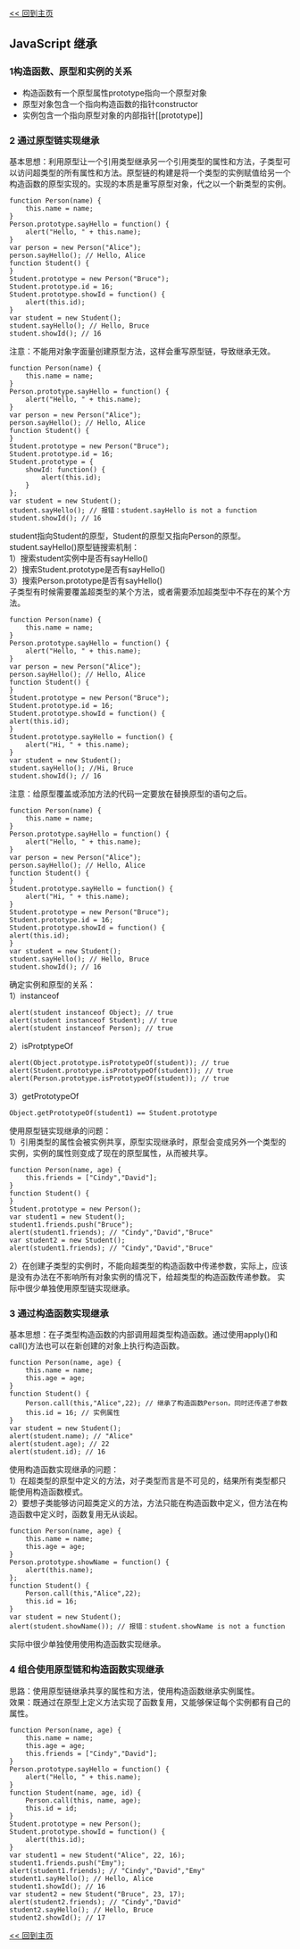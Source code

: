 [<< 回到主页](http://suzy1993.github.io/misszy/)

## JavaScript 继承

### 1构造函数、原型和实例的关系
* 构造函数有一个原型属性prototype指向一个原型对象
* 原型对象包含一个指向构造函数的指针constructor
* 实例包含一个指向原型对象的内部指针[[prototype]]

### 2 通过原型链实现继承
基本思想：利用原型让一个引用类型继承另一个引用类型的属性和方法，子类型可以访问超类型的所有属性和方法。原型链的构建是将一个类型的实例赋值给另一个构造函数的原型实现的。实现的本质是重写原型对象，代之以一个新类型的实例。
```
function Person(name) {
    this.name = name;
}
Person.prototype.sayHello = function() {
    alert("Hello, " + this.name);
}
var person = new Person("Alice");
person.sayHello(); // Hello, Alice
function Student() {
}
Student.prototype = new Person("Bruce");
Student.prototype.id = 16;
Student.prototype.showId = function() {
    alert(this.id);
}
var student = new Student();
student.sayHello(); // Hello, Bruce
student.showId(); // 16
```
注意：不能用对象字面量创建原型方法，这样会重写原型链，导致继承无效。
```
function Person(name) {
    this.name = name;
}
Person.prototype.sayHello = function() {
    alert("Hello, " + this.name);
}
var person = new Person("Alice");
person.sayHello(); // Hello, Alice
function Student() {
}
Student.prototype = new Person("Bruce");
Student.prototype.id = 16;
Student.prototype = {
    showId: function() {
        alert(this.id);
    }
};
var student = new Student();
student.sayHello(); // 报错：student.sayHello is not a function
student.showId(); // 16
```
student指向Student的原型，Student的原型又指向Person的原型。  
student.sayHello()原型链搜索机制：  
1）搜索student实例中是否有sayHello()  
2）搜索Student.prototype是否有sayHello()  
3）搜索Person.prototype是否有sayHello()  
子类型有时候需要覆盖超类型的某个方法，或者需要添加超类型中不存在的某个方法。
```
function Person(name) {
    this.name = name;
}
Person.prototype.sayHello = function() {
    alert("Hello, " + this.name);
}
var person = new Person("Alice");
person.sayHello(); // Hello, Alice
function Student() {
}
Student.prototype = new Person("Bruce");
Student.prototype.id = 16;
Student.prototype.showId = function() {
alert(this.id);
}
Student.prototype.sayHello = function() {
    alert("Hi, " + this.name);
}
var student = new Student();
student.sayHello(); //Hi, Bruce
student.showId(); // 16
```
注意：给原型覆盖或添加方法的代码一定要放在替换原型的语句之后。
```
function Person(name) {
    this.name = name;
}
Person.prototype.sayHello = function() {
    alert("Hello, " + this.name);
}
var person = new Person("Alice");
person.sayHello(); // Hello, Alice
function Student() {
}
Student.prototype.sayHello = function() {
    alert("Hi, " + this.name);
}
Student.prototype = new Person("Bruce");
Student.prototype.id = 16;
Student.prototype.showId = function() {
alert(this.id);
}
var student = new Student();
student.sayHello(); // Hello, Bruce
student.showId(); // 16
```
确定实例和原型的关系：  
1）instanceof
```
alert(student instanceof Object); // true
alert(student instanceof Student); // true
alert(student instanceof Person); // true
```
2）isProtptypeOf
```
alert(Object.prototype.isPrototypeOf(student)); // true
alert(Student.prototype.isPrototypeOf(student)); // true
alert(Person.prototype.isPrototypeOf(student)); // true
```
3）getPrototypeOf
```
Object.getPrototypeOf(student1) == Student.prototype
```
使用原型链实现继承的问题：  
1）引用类型的属性会被实例共享，原型实现继承时，原型会变成另外一个类型的实例，实例的属性则变成了现在的原型属性，从而被共享。
```
function Person(name, age) {
    this.friends = ["Cindy","David"];
}
function Student() {
}
Student.prototype = new Person();
var student1 = new Student();
student1.friends.push("Bruce");
alert(student1.friends); // "Cindy","David","Bruce"
var student2 = new Student();
alert(student1.friends); // "Cindy","David","Bruce"
```
2）在创建子类型的实例时，不能向超类型的构造函数中传递参数，实际上，应该是没有办法在不影响所有对象实例的情况下，给超类型的构造函数传递参数。
实际中很少单独使用原型链实现继承。

### 3 通过构造函数实现继承
基本思想：在子类型构造函数的内部调用超类型构造函数。通过使用apply()和call()方法也可以在新创建的对象上执行构造函数。
```
function Person(name, age) {
    this.name = name;
    this.age = age;
}
function Student() {
    Person.call(this,"Alice",22); // 继承了构造函数Person，同时还传递了参数
    this.id = 16; // 实例属性
}
var student = new Student();
alert(student.name); // "Alice"
alert(student.age); // 22
alert(student.id); // 16
```
使用构造函数实现继承的问题：  
1）在超类型的原型中定义的方法，对子类型而言是不可见的，结果所有类型都只能使用构造函数模式。  
2）要想子类能够访问超类定义的方法，方法只能在构造函数中定义，但方法在构造函数中定义时，函数复用无从谈起。
```
function Person(name, age) {
    this.name = name;
    this.age = age;
}
Person.prototype.showName = function() {
    alert(this.name);
};
function Student() {
    Person.call(this,"Alice",22);
    this.id = 16;
}
var student = new Student();
alert(student.showName()); // 报错：student.showName is not a function
```
实际中很少单独使用使用构造函数实现继承。

### 4 组合使用原型链和构造函数实现继承
思路：使用原型链继承共享的属性和方法，使用构造函数继承实例属性。  
效果：既通过在原型上定义方法实现了函数复用，又能够保证每个实例都有自己的属性。
```
function Person(name, age) {
    this.name = name;
    this.age = age;
    this.friends = ["Cindy","David"];
}
Person.prototype.sayHello = function() {
    alert("Hello, " + this.name);
}
function Student(name, age, id) {
    Person.call(this, name, age);
    this.id = id;
}
Student.prototype = new Person();
Student.prototype.showId = function() {
    alert(this.id);
}
var student1 = new Student("Alice", 22, 16);
student1.friends.push("Emy");
alert(student1.friends); // "Cindy","David","Emy"
student1.sayHello(); // Hello, Alice
student1.showId(); // 16
var student2 = new Student("Bruce", 23, 17);
alert(student2.friends); // "Cindy","David"
student2.sayHello(); // Hello, Bruce
student2.showId(); // 17
```

[<< 回到主页](http://suzy1993.github.io/misszy/)
